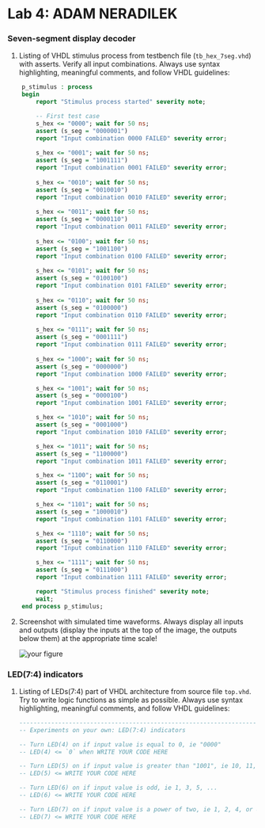 # Lab 4: ADAM NERADILEK

### Seven-segment display decoder

1. Listing of VHDL stimulus process from testbench file (`tb_hex_7seg.vhd`) with asserts. Verify all input combinations. Always use syntax highlighting, meaningful comments, and follow VHDL guidelines:

```vhdl
    p_stimulus : process
    begin
        report "Stimulus process started" severity note;

        -- First test case
        s_hex <= "0000"; wait for 50 ns;
        assert (s_seg = "0000001")
        report "Input combination 0000 FAILED" severity error;
        
        s_hex <= "0001"; wait for 50 ns;
        assert (s_seg = "1001111")
        report "Input combination 0001 FAILED" severity error;
        
        s_hex <= "0010"; wait for 50 ns;
        assert (s_seg = "0010010")
        report "Input combination 0010 FAILED" severity error;        
        
        s_hex <= "0011"; wait for 50 ns;
        assert (s_seg = "0000110")
        report "Input combination 0011 FAILED" severity error;        
        
        s_hex <= "0100"; wait for 50 ns;
        assert (s_seg = "1001100")
        report "Input combination 0100 FAILED" severity error;        
        
        s_hex <= "0101"; wait for 50 ns;
        assert (s_seg = "0100100")
        report "Input combination 0101 FAILED" severity error;        
        
        s_hex <= "0110"; wait for 50 ns;
        assert (s_seg = "0100000")
        report "Input combination 0110 FAILED" severity error;        
        
        s_hex <= "0111"; wait for 50 ns;
        assert (s_seg = "0001111")
        report "Input combination 0111 FAILED" severity error;        
        
        s_hex <= "1000"; wait for 50 ns;
        assert (s_seg = "0000000")
        report "Input combination 1000 FAILED" severity error;        

        s_hex <= "1001"; wait for 50 ns;
        assert (s_seg = "0000100")
        report "Input combination 1001 FAILED" severity error;

        s_hex <= "1010"; wait for 50 ns;
        assert (s_seg = "0001000")
        report "Input combination 1010 FAILED" severity error;

        s_hex <= "1011"; wait for 50 ns;
        assert (s_seg = "1100000")
        report "Input combination 1011 FAILED" severity error;

        s_hex <= "1100"; wait for 50 ns;
        assert (s_seg = "0110001")
        report "Input combination 1100 FAILED" severity error;

        s_hex <= "1101"; wait for 50 ns;
        assert (s_seg = "1000010")
        report "Input combination 1101 FAILED" severity error;

        s_hex <= "1110"; wait for 50 ns;
        assert (s_seg = "0110000")
        report "Input combination 1110 FAILED" severity error;

        s_hex <= "1111"; wait for 50 ns;
        assert (s_seg = "0111000")
        report "Input combination 1111 FAILED" severity error;

        report "Stimulus process finished" severity note;
        wait;
    end process p_stimulus;
```

2. Screenshot with simulated time waveforms. Always display all inputs and outputs (display the inputs at the top of the image, the outputs below them) at the appropriate time scale!

   ![your figure]()

### LED(7:4) indicators

1. Listing of LEDs(7:4) part of VHDL architecture from source file `top.vhd`. Try to write logic functions as simple as possible. Always use syntax highlighting, meaningful comments, and follow VHDL guidelines:

   ```vhdl
   --------------------------------------------------------------------
   -- Experiments on your own: LED(7:4) indicators

   -- Turn LED(4) on if input value is equal to 0, ie "0000"
   -- LED(4) <= `0` when WRITE YOUR CODE HERE

   -- Turn LED(5) on if input value is greater than "1001", ie 10, 11, 12, ...
   -- LED(5) <= WRITE YOUR CODE HERE

   -- Turn LED(6) on if input value is odd, ie 1, 3, 5, ...
   -- LED(6) <= WRITE YOUR CODE HERE

   -- Turn LED(7) on if input value is a power of two, ie 1, 2, 4, or 8
   -- LED(7) <= WRITE YOUR CODE HERE
   ```
